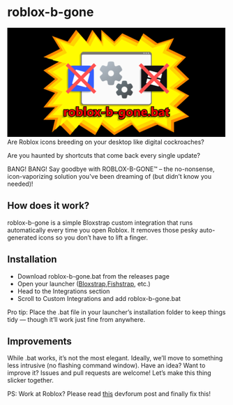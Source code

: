 # roblox-b-gone
<img src="img/roblox-b-gone.png" height="250" />
Are Roblox icons breeding on your desktop like digital cockroaches?

Are you haunted by shortcuts that come back every single update?

BANG! BANG! Say goodbye with ROBLOX-B-GONE™ – the no-nonsense, icon-vaporizing solution you've been dreaming of (but didn’t know you needed)!

## How does it work?
roblox-b-gone is a simple Bloxstrap custom integration that runs automatically every time you open Roblox.
It removes those pesky auto-generated icons so you don’t have to lift a finger.


## Installation
* Download roblox-b-gone.bat from the releases page
* Open your launcher ([Bloxstrap](https://github.com/bloxstraplabs/bloxstrap),[Fishstrap](https://github.com/fishstrap/fishstrap), etc.)
* Head to the Integrations section
* Scroll to Custom Integrations and add roblox-b-gone.bat
    
Pro tip: Place the .bat file in your launcher’s installation folder to keep things tidy — though it’ll work just fine from anywhere.
    

## Improvements
While .bat works, it’s not the most elegant. Ideally, we’ll move to something less intrusive (no flashing command window).
Have an idea? Want to improve it?
Issues and pull requests are welcome! Let’s make this thing slicker together.

PS: Work at Roblox? Please read [this](https://devforum.roblox.com/t/studio-should-not-attempt-to-create-a-desktop-shortcut-every-time-it-updates/223733) devforum post and finally fix this!
